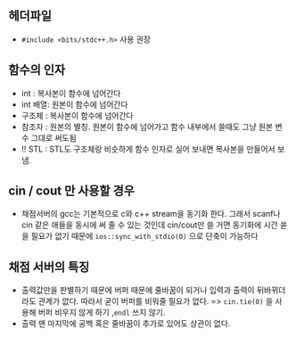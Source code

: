 ## 헤더파일
- `#include <bits/stdc++.h>` 사용 권장

## 함수의 인자
- int : 복사본이 함수에 넘어간다
- int 배열: 원본이 함수에 넘어간다
- 구조체 : 복사본이 함수에 넘어간다
- 참조자 : 원본의 별칭. 원본이 함수에 넘어가고 함수 내부에서 쓸때도 그냥 원본 변수 그대로 써도됨
- !! STL : STL도 구조체랑 비슷하게 함수 인자로 실어 보내면 복사본을 만들어서 보냄.
 
## cin / cout 만 사용할 경우
- 채점서버의 gcc는 기본적으로 c와 c++ stream을 동기화 한다. 그래서 scanf나 cin 같은 애들을 동시에 써 줄 수 있는 것인데 cin/cout만 쓸 거면 동기화에 시간 쏟을 필요가 없기 때문에 `ios::sync_with_stdio(0)` 으로 단축이 가능하다

## 채점 서버의 특징
- 출력값만을 판별하기 때문에 버퍼 때문에 줄바꿈이 되거나 입력과 출력이 뒤바뀌더라도 관계가 없다. 따라서 굳이 버퍼를 비워줄 필요가 없다.
=> `cin.tie(0)` 을 사용해 버퍼 비우지 않게 하기 ,`endl` 쓰지 않기.
- 출력 맨 마지막에 공백 혹은 줄바꿈이 추가로 있어도 상관이 없다.
